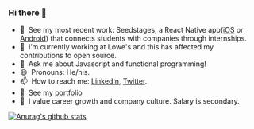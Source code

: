 ### Hi there 👋

- 🔭 &nbsp;See my most recent work: Seedstages, a React Native app([iOS](https://apps.apple.com/us/app/seedstages/id1522370422) or [Android](https://play.google.com/store/apps/details?id=com.seedstages.seedstages&hl=en_US)) that connects students with companies through internships.
- 🌱 &nbsp;I’m currently working at Lowe's and this has affected my contributions to open source.
- 💬 &nbsp;Ask me about Javascript and functional programming!
- 😄 &nbsp;Pronouns: He/his.
- 📫 &nbsp;How to reach me: [LinkedIn](https://www.linkedin.com/in/daniel-morales-s96/), [Twitter](https://twitter.com/Princedany96).
- 💼 &nbsp;See my [portfolio](https://www.danielmoraless.com)
- 👯 &nbsp;I value career growth and company culture. Salary is secondary. 

[![Anurag's github stats](https://github-readme-stats.vercel.app/api?username=PrinceD96&hide=stars&show_icons=true&count_private=true&theme=vue)](https://github.com/anuraghazra/github-readme-stats)

<!--
- ⚡ Fun fact: ...
- 🤔 I’m looking for help with ...
-->
